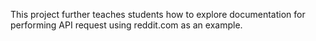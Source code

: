 This project further teaches students how to explore documentation for performing
API request using reddit.com as an example.
